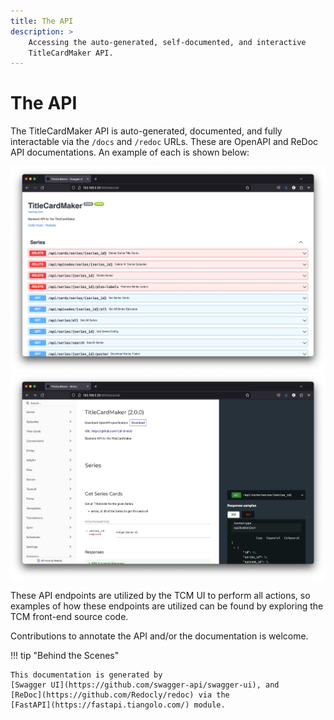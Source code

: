 ```yaml
---
title: The API
description: >
    Accessing the auto-generated, self-documented, and interactive
    TitleCardMaker API.
---
```


# The API

The TitleCardMaker API is auto-generated, documented, and fully interactable via
the `/docs` and `/redoc` URLs. These are OpenAPI and ReDoc API documentations.
An example of each is shown below:

![Interactive API Documentation](../assets/api_doc.webp)
![ReDoc API Documentation](../assets/api_redocs.webp)

These API endpoints are utilized by the TCM UI to perform all actions, so
examples of how these endpoints are utilized can be found by exploring the TCM
front-end source code.

Contributions to annotate the API and/or the documentation is welcome.

!!! tip "Behind the Scenes"
    
    This documentation is generated by
    [Swagger UI](https://github.com/swagger-api/swagger-ui), and
    [ReDoc](https://github.com/Redocly/redoc) via the
    [FastAPI](https://fastapi.tiangolo.com/) module.
